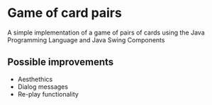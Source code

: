 # Game of card pairs
A simple implementation of a game of pairs of cards using the Java Programming Language and Java Swing Components

## Possible improvements

- Aesthethics
- Dialog messages
- Re-play functionality
